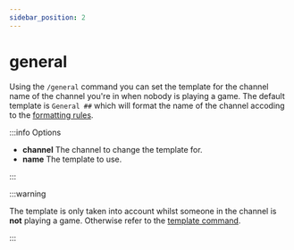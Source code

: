 ```yaml
---
sidebar_position: 2
---
```


# general

Using the `/general` command you can set the template for the channel name of the channel you're in when nobody is playing a game. The default template is `General ##` which will format the name of the channel accoding to the [formatting rules](/docs/formatting).

:::info Options

- **channel** The channel to change the template for.
- **name** The template to use.

:::

:::warning

The template is only taken into account whilst someone in the channel is **not** playing a game. Otherwise refer to the [template command](/docs/commands/template).

:::
